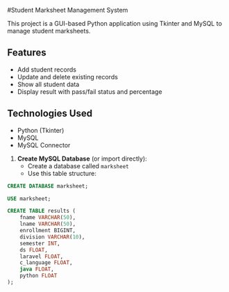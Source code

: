 #Student Marksheet Management System

This project is a GUI-based Python application using Tkinter and MySQL to manage student marksheets.

## Features
- Add student records
- Update and delete existing records
- Show all student data
- Display result with pass/fail status and percentage

## Technologies Used
- Python (Tkinter)
- MySQL
- MySQL Connector

1. **Create MySQL Database** (or import directly):
    - Create a database called `marksheet`
    - Use this table structure:

```sql
CREATE DATABASE marksheet;

USE marksheet;

CREATE TABLE results (
    fname VARCHAR(50),
    lname VARCHAR(50),
    enrollment BIGINT,
    division VARCHAR(10),
    semester INT,
    ds FLOAT,
    laravel FLOAT,
    c_language FLOAT,
    java FLOAT,
    python FLOAT
);
